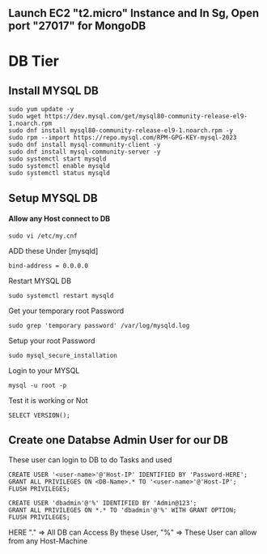 ## Launch EC2 "t2.micro" Instance and In Sg, Open port "27017" for MongoDB
# DB Tier
## Install MYSQL DB
```
sudo yum update -y
sudo wget https://dev.mysql.com/get/mysql80-community-release-el9-1.noarch.rpm
sudo dnf install mysql80-community-release-el9-1.noarch.rpm -y
sudo rpm --import https://repo.mysql.com/RPM-GPG-KEY-mysql-2023
sudo dnf install mysql-community-client -y
sudo dnf install mysql-community-server -y
sudo systemctl start mysqld
sudo systemctl enable mysqld
sudo systemctl status mysqld
```

## Setup MYSQL DB

#### Allow any Host connect to DB
```
sudo vi /etc/my.cnf
```
ADD these Under [mysqld]
```
bind-address = 0.0.0.0
```
Restart MYSQL DB
```
sudo systemctl restart mysqld
```

Get your temporary root Password
```
sudo grep 'temporary password' /var/log/mysqld.log
```
Setup your root Password
```
sudo mysql_secure_installation
```
Login to your MYSQL
```
mysql -u root -p
```
Test it is working or Not
```
SELECT VERSION();
```

## Create one Databse Admin User for our DB 
These user can login to DB to do Tasks and used 
```
CREATE USER '<user-name>'@'Host-IP' IDENTIFIED BY 'Password-HERE';
GRANT ALL PRIVILEGES ON <DB-Name>.* TO '<user-name>'@'Host-IP';
FLUSH PRIVILEGES;
```

```
CREATE USER 'dbadmin'@'%' IDENTIFIED BY 'Admin@123';
GRANT ALL PRIVILEGES ON *.* TO 'dbadmin'@'%' WITH GRANT OPTION;
FLUSH PRIVILEGES;
```
HERE "." => All DB can Access By these User,
	 "%" => These User can allow from any Host-Machine
